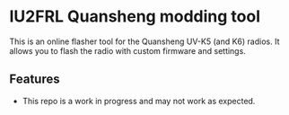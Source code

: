 # IU2FRL Quansheng modding tool

This is an online flasher tool for the Quansheng UV-K5 (and K6) radios. It allows you to flash the radio with custom firmware and settings.

## Features

* This repo is a work in progress and may not work as expected.